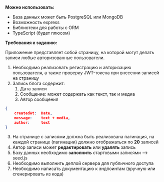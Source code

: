 **Можно использовать:**

- База данных может быть PostgreSQL или MongoDB
- Возможность express
- Библиотеки для работы с ORM
- TypeScript (будет плюсом)

**Требования к заданию:**

Приложение представляет собой страницу, на которой могут делать записи любые авторизованные пользователи.

1. Необходимо реализовать регистрацию и авторизацию пользователя, а также проверку JWT-токена при внесении записей на страницу
2. Запись блога содержит:
    1. Дата записи
    2. Сообщение: может содержать как текст, так и медиа
    3. Автор сообщения
```JSON
{
    createdAt:  Date,
    message:    text + media,
    author:     text
}
```
3. На странице с записями должна быть реализована пагинация, на каждой странице (пагинации) должно отображаться по **20** записей
4. Автор записи может **редактировать** или **удалять** запись
5. Базу данных необходимо **заполнить** стартовыми записями --> seed.js
6. Необходимо выполнить деплой сервера для публичного доступа
7. Необходимо написать документацию к эндпоинтам (вручную или сгенерировать из кода)

